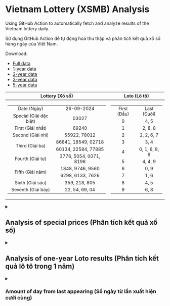 # Vietnam Lottery (XSMB) Analysis

Using GitHub Action to automatically fetch and analyze results of the Vietnam lottery daily.

Sử dụng GitHub Action để tự động hoá thu thập và phân tích kết quả xổ số hàng ngày của Việt Nam.

Download:

* [Full data](https://raw.githubusercontent.com/khiemdoan/vietnam-lottery-xsmb-analysis/main/results/xsmb.csv)
* [1-year data](https://raw.githubusercontent.com/khiemdoan/vietnam-lottery-xsmb-analysis/main/results/xsmb_1_year.csv)
* [2-year data](https://raw.githubusercontent.com/khiemdoan/vietnam-lottery-xsmb-analysis/main/results/xsmb_2_year.csv)
* [3-year data](https://raw.githubusercontent.com/khiemdoan/vietnam-lottery-xsmb-analysis/main/results/xsmb_3_year.csv)
* [5-year data](https://raw.githubusercontent.com/khiemdoan/vietnam-lottery-xsmb-analysis/main/results/xsmb_5_year.csv)

| Lottery (Xổ số) | Loto (Lô tô) |
| :------------: | :----------: |
| <table><tr><td>Date (Ngày)</td><td>26-09-2024</td></tr><tr><td>Special (Giải dặc biệt)</td><td>03027</td></tr><tr><td>First (Giải nhất)</td><td>69240</td></tr><tr><td>Second (Giải nhì)</td><td>55922, 78012</td></tr><tr><td rowspan="2">Third (Giải ba)</td><td>86841, 18549, 02718</td></tr><tr><td>60134, 22584, 77885</td></tr><tr><td>Fourth (Giải tư)</td><td>3776, 5054, 0071, 8196</td></tr><tr><td rowspan="2">Fifth (Giải năm)</td><td>1848, 9746, 9560</td></tr><tr><td>6298, 6133, 7626</td></tr><tr><td>Sixth (Giải sáu)</td><td>359, 218, 805</td></tr><tr><td>Seventh (Giải bảy)</td><td>22, 54, 69, 04</td></tr></table> | <table><tr><td>First (Đầu)</td><td>Last (Đuôi)</td></tr><tr><td>0</td><td>4, 5</td></tr><tr><td>1</td><td>2, 8, 8</td></tr><tr><td>2</td><td>2, 2, 6, 7</td></tr><tr><td>3</td><td>3, 4</td></tr><tr><td>4</td><td>0, 1, 6, 8, 9</td></tr><tr><td>5</td><td>4, 4, 9</td></tr><tr><td>6</td><td>0, 9</td></tr><tr><td>7</td><td>1, 6</td></tr><tr><td>8</td><td>4, 5</td></tr><tr><td>9</td><td>6, 8</td></tr></table> |

<details>
  <summary><h2>Analysis of special prices (Phân tích kết quả xổ số)</h2></summary>
  <h3>Amount of day from last appearing (Số ngày từ lần xuất hiện cuối cùng)</h3>

  ![Delta](images/special_delta.jpg)

  <h3>Top 10 amount of day from last appearing (Top 10 số lâu chưa xuất hiện)</h3>

  ![Delta top 10](images/special_delta_top_10.jpg)
</details>

<details>
  <summary><h2>Analysis of one-year Loto results (Phân tích kết quả lô tô trong 1 năm)</h2></summary>

  Max: 131. Min: 63.

  Mean: 97.74. Standard deviation: 11.9.

  <h3>Detail (Chi tiết)</h3>

  ![Detail](images/heatmap.jpg)

  <h3>Top 10</h3>

  ![Top 10](images/top-10.jpg)

  <h3>Distribution (Phân bổ)</h3>

  ![Distribution](images/distribution.jpg)
</details>

<details>
  <summary><h3>Amount of day from last appearing (Số ngày từ lần xuất hiện cưới cùng)</h2></summary>

  ![Delta](images/delta.jpg)

  <h3>Top 10 amount of day from last appearing (Top 10 số lâu chưa xuất hiện)</h3>

  ![Delta top 10](images/delta_top_10.jpg)
</details>